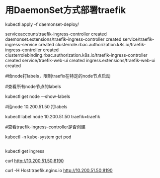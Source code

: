
# 用DaemonSet方式部署traefik

kubectl apply -f daemonset-deploy/

serviceaccount/traefik-ingress-controller created
daemonset.extensions/traefik-ingress-controller created
service/traefik-ingress-service created
clusterrole.rbac.authorization.k8s.io/traefik-ingress-controller created
clusterrolebinding.rbac.authorization.k8s.io/traefik-ingress-controller created
service/traefik-web-ui created
ingress.extensions/traefik-web-ui created

#给node打labels，限制traefix在特定的node节点启动

#查看所有node节点的labels  

kubectl get node --show-labels

#给node 10.200.51.50 打labels

kubectl label node 10.200.51.50 traefik=traefik

#查看traefik-ingress-controller是否创建

kubectl -n kube-system get pod 

##

kubectl get ingress

curl  http://10.200.51.50:8190

curl -H Host:traefik.nginx.io http://10.200.51.50:8190
